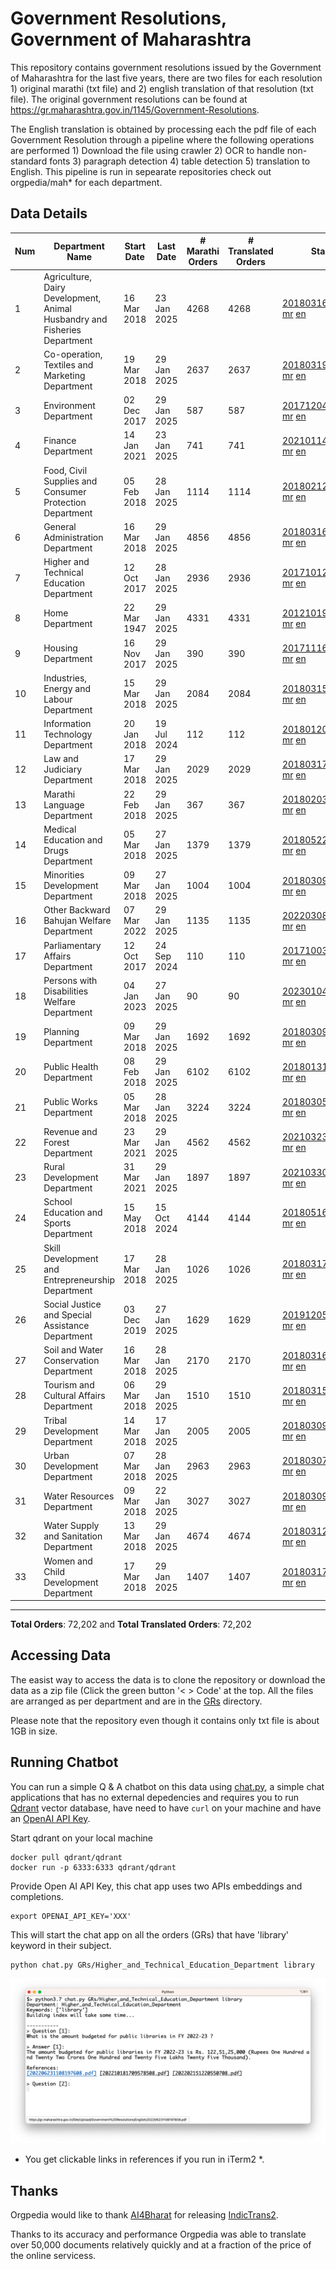 # Government Resolutions, Government of Maharashtra

This repository contains government resolutions issued by the Government of Maharashtra for the last five years, there are two files for each resolution 1) original marathi (txt file) and 2) english translation of that resolution (txt file). The original government resolutions can be found at https://gr.maharashtra.gov.in/1145/Government-Resolutions.

The English translation is obtained by processing each the pdf file of each Government Resolution through a pipeline where the following operations are performed 1) Download the file using crawler 2) OCR to handle non-standard fonts 3) paragraph detection 4) table  detection 5) translation to English. This pipeline is run in sepearate repositories check out orgpedia/mah* for each department.


## Data Details

| Num | Department Name | Start Date | Last Date | # Marathi Orders | # Translated Orders | Starting Order | Last Order |
| --- | --------------- | ---------- | --------- | ---------------- | ------------------- | -------------- | ---------- |
| 1 | Agriculture, Dairy Development, Animal Husbandry and Fisheries Department | 16 Mar 2018 | 23 Jan 2025 | 4268 | 4268 | [201803161624182101.pdf](https://gr.maharashtra.gov.in/Site/Upload/Government%20Resolutions/English/201803161624182101.pdf) [mr](GRs/Agriculture,_Dairy_Development,_Animal_Husbandry_and_Fisheries_Department/201803161624182101.pdf.mr.txt) [en](GRs/Agriculture,_Dairy_Development,_Animal_Husbandry_and_Fisheries_Department/201803161624182101.pdf.en.txt) | [202501231816209601.pdf](https://gr.maharashtra.gov.in/Site/Upload/Government%20Resolutions/English/202501231816209601.pdf) [mr](GRs/Agriculture,_Dairy_Development,_Animal_Husbandry_and_Fisheries_Department/202501231816209601.pdf.mr.txt) [en](GRs/Agriculture,_Dairy_Development,_Animal_Husbandry_and_Fisheries_Department/202501231816209601.pdf.en.txt) |
| 2 | Co-operation, Textiles and Marketing Department | 19 Mar 2018 | 29 Jan 2025 | 2637 | 2637 | [201803191257576702.pdf](https://gr.maharashtra.gov.in/Site/Upload/Government%20Resolutions/English/201803191257576702.pdf) [mr](GRs/Co-operation,_Textiles_and_Marketing_Department/201803191257576702.pdf.mr.txt) [en](GRs/Co-operation,_Textiles_and_Marketing_Department/201803191257576702.pdf.en.txt) | [202501291814138702.pdf](https://gr.maharashtra.gov.in/Site/Upload/Government%20Resolutions/English/202501291814138702.pdf) [mr](GRs/Co-operation,_Textiles_and_Marketing_Department/202501291814138702.pdf.mr.txt) [en](GRs/Co-operation,_Textiles_and_Marketing_Department/202501291814138702.pdf.en.txt) |
| 3 | Environment Department | 02 Dec 2017 | 29 Jan 2025 | 587 | 587 | [201712041147216904.pdf](https://gr.maharashtra.gov.in/Site/Upload/Government%20Resolutions/English/201712041147216904.pdf) [mr](GRs/Environment_Department/201712041147216904.pdf.mr.txt) [en](GRs/Environment_Department/201712041147216904.pdf.en.txt) | [202501291632499904.pdf](https://gr.maharashtra.gov.in/Site/Upload/Government%20Resolutions/English/202501291632499904.pdf) [mr](GRs/Environment_Department/202501291632499904.pdf.mr.txt) [en](GRs/Environment_Department/202501291632499904.pdf.en.txt) |
| 4 | Finance Department | 14 Jan 2021 | 23 Jan 2025 | 741 | 741 | [202101141237329905.pdf](https://gr.maharashtra.gov.in/Site/Upload/Government%20Resolutions/English/202101141237329905.pdf) [mr](GRs/Finance_Department/202101141237329905.pdf.mr.txt) [en](GRs/Finance_Department/202101141237329905.pdf.en.txt) | [202501231755017605.pdf](https://gr.maharashtra.gov.in/Site/Upload/Government%20Resolutions/English/202501231755017605.pdf) [mr](GRs/Finance_Department/202501231755017605.pdf.mr.txt) [en](GRs/Finance_Department/202501231755017605.pdf.en.txt) |
| 5 | Food, Civil Supplies and Consumer Protection Department | 05 Feb 2018 | 28 Jan 2025 | 1114 | 1114 | [201802121244545806.pdf](https://gr.maharashtra.gov.in/Site/Upload/Government%20Resolutions/English/201802121244545806.pdf) [mr](GRs/Food,_Civil_Supplies_and_Consumer_Protection_Department/201802121244545806.pdf.mr.txt) [en](GRs/Food,_Civil_Supplies_and_Consumer_Protection_Department/201802121244545806.pdf.en.txt) | [202501281156513506.pdf](https://gr.maharashtra.gov.in/Site/Upload/Government%20Resolutions/English/202501281156513506.pdf) [mr](GRs/Food,_Civil_Supplies_and_Consumer_Protection_Department/202501281156513506.pdf.mr.txt) [en](GRs/Food,_Civil_Supplies_and_Consumer_Protection_Department/202501281156513506.pdf.en.txt) |
| 6 | General Administration Department | 16 Mar 2018 | 29 Jan 2025 | 4856 | 4856 | [201803161224022707.pdf](https://gr.maharashtra.gov.in/Site/Upload/Government%20Resolutions/English/201803161224022707.pdf) [mr](GRs/General_Administration_Department/201803161224022707.pdf.mr.txt) [en](GRs/General_Administration_Department/201803161224022707.pdf.en.txt) | [202501291806005707.pdf](https://gr.maharashtra.gov.in/Site/Upload/Government%20Resolutions/English/202501291806005707.pdf) [mr](GRs/General_Administration_Department/202501291806005707.pdf.mr.txt) [en](GRs/General_Administration_Department/202501291806005707.pdf.en.txt) |
| 7 | Higher and Technical Education Department | 12 Oct 2017 | 28 Jan 2025 | 2936 | 2936 | [201710121514029708.pdf](https://gr.maharashtra.gov.in/Site/Upload/Government%20Resolutions/English/201710121514029708.pdf) [mr](GRs/Higher_and_Technical_Education_Department/201710121514029708.pdf.mr.txt) [en](GRs/Higher_and_Technical_Education_Department/201710121514029708.pdf.en.txt) | [202501281502353808.pdf](https://gr.maharashtra.gov.in/Site/Upload/Government%20Resolutions/English/202501281502353808.pdf) [mr](GRs/Higher_and_Technical_Education_Department/202501281502353808.pdf.mr.txt) [en](GRs/Higher_and_Technical_Education_Department/202501281502353808.pdf.en.txt) |
| 8 | Home Department | 22 Mar 1947 | 29 Jan 2025 | 4331 | 4331 | [201210191648552129.pdf](https://gr.maharashtra.gov.in/Site/Upload/Government%20Resolutions/English/201210191648552129.pdf) [mr](GRs/Home_Department/201210191648552129.pdf.mr.txt) [en](GRs/Home_Department/201210191648552129.pdf.en.txt) | [202501291912192929.pdf](https://gr.maharashtra.gov.in/Site/Upload/Government%20Resolutions/English/202501291912192929.pdf) [mr](GRs/Home_Department/202501291912192929.pdf.mr.txt) [en](GRs/Home_Department/202501291912192929.pdf.en.txt) |
| 9 | Housing Department | 16 Nov 2017 | 29 Jan 2025 | 390 | 390 | [201711161447076609.pdf](https://gr.maharashtra.gov.in/Site/Upload/Government%20Resolutions/English/201711161447076609.pdf) [mr](GRs/Housing_Department/201711161447076609.pdf.mr.txt) [en](GRs/Housing_Department/201711161447076609.pdf.en.txt) | [202501291156389509.pdf](https://gr.maharashtra.gov.in/Site/Upload/Government%20Resolutions/English/202501291156389509.pdf) [mr](GRs/Housing_Department/202501291156389509.pdf.mr.txt) [en](GRs/Housing_Department/202501291156389509.pdf.en.txt) |
| 10 | Industries, Energy and Labour Department | 15 Mar 2018 | 29 Jan 2025 | 2084 | 2084 | [201803151204055010.pdf](https://gr.maharashtra.gov.in/Site/Upload/Government%20Resolutions/English/201803151204055010.pdf) [mr](GRs/Industries,_Energy_and_Labour_Department/201803151204055010.pdf.mr.txt) [en](GRs/Industries,_Energy_and_Labour_Department/201803151204055010.pdf.en.txt) | [202501291113508010.pdf](https://gr.maharashtra.gov.in/Site/Upload/Government%20Resolutions/English/202501291113508010.pdf) [mr](GRs/Industries,_Energy_and_Labour_Department/202501291113508010.pdf.mr.txt) [en](GRs/Industries,_Energy_and_Labour_Department/202501291113508010.pdf.en.txt) |
| 11 | Information Technology Department | 20 Jan 2018 | 19 Jul 2024 | 112 | 112 | [201801201843024511.pdf](https://gr.maharashtra.gov.in/Site/Upload/Government%20Resolutions/English/201801201843024511.pdf) [mr](GRs/Information_Technology_Department/201801201843024511.pdf.mr.txt) [en](GRs/Information_Technology_Department/201801201843024511.pdf.en.txt) | [202407191742379111.pdf](https://gr.maharashtra.gov.in/Site/Upload/Government%20Resolutions/English/202407191742379111.pdf) [mr](GRs/Information_Technology_Department/202407191742379111.pdf.mr.txt) [en](GRs/Information_Technology_Department/202407191742379111.pdf.en.txt) |
| 12 | Law and Judiciary Department | 17 Mar 2018 | 29 Jan 2025 | 2029 | 2029 | [201803171129290212.pdf](https://gr.maharashtra.gov.in/Site/Upload/Government%20Resolutions/English/201803171129290212.pdf) [mr](GRs/Law_and_Judiciary_Department/201803171129290212.pdf.mr.txt) [en](GRs/Law_and_Judiciary_Department/201803171129290212.pdf.en.txt) | [202501291724291012.pdf](https://gr.maharashtra.gov.in/Site/Upload/Government%20Resolutions/English/202501291724291012.pdf) [mr](GRs/Law_and_Judiciary_Department/202501291724291012.pdf.mr.txt) [en](GRs/Law_and_Judiciary_Department/202501291724291012.pdf.en.txt) |
| 13 | Marathi Language Department | 22 Feb 2018 | 29 Jan 2025 | 367 | 367 | [201802031549154233.pdf](https://gr.maharashtra.gov.in/Site/Upload/Government%20Resolutions/English/201802031549154233.pdf) [mr](GRs/Marathi_Language_Department/201802031549154233.pdf.mr.txt) [en](GRs/Marathi_Language_Department/201802031549154233.pdf.en.txt) | [202501291731111733.pdf](https://gr.maharashtra.gov.in/Site/Upload/Government%20Resolutions/English/202501291731111733.pdf) [mr](GRs/Marathi_Language_Department/202501291731111733.pdf.mr.txt) [en](GRs/Marathi_Language_Department/202501291731111733.pdf.en.txt) |
| 14 | Medical Education and Drugs Department | 05 Mar 2018 | 27 Jan 2025 | 1379 | 1379 | [201805221424292513.pdf](https://gr.maharashtra.gov.in/Site/Upload/Government%20Resolutions/English/201805221424292513.pdf) [mr](GRs/Medical_Education_and_Drugs_Department/201805221424292513.pdf.mr.txt) [en](GRs/Medical_Education_and_Drugs_Department/201805221424292513.pdf.en.txt) | [202501271730305713.pdf](https://gr.maharashtra.gov.in/Site/Upload/Government%20Resolutions/English/202501271730305713.pdf) [mr](GRs/Medical_Education_and_Drugs_Department/202501271730305713.pdf.mr.txt) [en](GRs/Medical_Education_and_Drugs_Department/202501271730305713.pdf.en.txt) |
| 15 | Minorities Development Department | 09 Mar 2018 | 27 Jan 2025 | 1004 | 1004 | [201803091218355314.pdf](https://gr.maharashtra.gov.in/Site/Upload/Government%20Resolutions/English/201803091218355314.pdf) [mr](GRs/Minorities_Development_Department/201803091218355314.pdf.mr.txt) [en](GRs/Minorities_Development_Department/201803091218355314.pdf.en.txt) | [202501271500368514.pdf](https://gr.maharashtra.gov.in/Site/Upload/Government%20Resolutions/English/202501271500368514.pdf) [mr](GRs/Minorities_Development_Department/202501271500368514.pdf.mr.txt) [en](GRs/Minorities_Development_Department/202501271500368514.pdf.en.txt) |
| 16 | Other Backward Bahujan Welfare Department | 07 Mar 2022 | 29 Jan 2025 | 1135 | 1135 | [202203081752439334.pdf](https://gr.maharashtra.gov.in/Site/Upload/Government%20Resolutions/English/202203081752439334.pdf) [mr](GRs/Other_Backward_Bahujan_Welfare_Department/202203081752439334.pdf.mr.txt) [en](GRs/Other_Backward_Bahujan_Welfare_Department/202203081752439334.pdf.en.txt) | [202501291734412234.pdf](https://gr.maharashtra.gov.in/Site/Upload/Government%20Resolutions/English/202501291734412234.pdf) [mr](GRs/Other_Backward_Bahujan_Welfare_Department/202501291734412234.pdf.mr.txt) [en](GRs/Other_Backward_Bahujan_Welfare_Department/202501291734412234.pdf.en.txt) |
| 17 | Parliamentary Affairs Department | 12 Oct 2017 | 24 Sep 2024 | 110 | 110 | [201710031642378615.pdf](https://gr.maharashtra.gov.in/Site/Upload/Government%20Resolutions/English/201710031642378615.pdf) [mr](GRs/Parliamentary_Affairs_Department/201710031642378615.pdf.mr.txt) [en](GRs/Parliamentary_Affairs_Department/201710031642378615.pdf.en.txt) | [202409241152433515.pdf](https://gr.maharashtra.gov.in/Site/Upload/Government%20Resolutions/English/202409241152433515.pdf) [mr](GRs/Parliamentary_Affairs_Department/202409241152433515.pdf.mr.txt) [en](GRs/Parliamentary_Affairs_Department/202409241152433515.pdf.en.txt) |
| 18 | Persons with Disabilities Welfare Department | 04 Jan 2023 | 27 Jan 2025 | 90 | 90 | [202301041906309635.pdf](https://gr.maharashtra.gov.in/Site/Upload/Government%20Resolutions/English/202301041906309635.pdf) [mr](GRs/Persons_with_Disabilities_Welfare_Department/202301041906309635.pdf.mr.txt) [en](GRs/Persons_with_Disabilities_Welfare_Department/202301041906309635.pdf.en.txt) | [202501271739339735.pdf](https://gr.maharashtra.gov.in/Site/Upload/Government%20Resolutions/English/202501271739339735.pdf) [mr](GRs/Persons_with_Disabilities_Welfare_Department/202501271739339735.pdf.mr.txt) [en](GRs/Persons_with_Disabilities_Welfare_Department/202501271739339735.pdf.en.txt) |
| 19 | Planning Department | 09 Mar 2018 | 29 Jan 2025 | 1692 | 1692 | [201803091441032716.pdf](https://gr.maharashtra.gov.in/Site/Upload/Government%20Resolutions/English/201803091441032716.pdf) [mr](GRs/Planning_Department/201803091441032716.pdf.mr.txt) [en](GRs/Planning_Department/201803091441032716.pdf.en.txt) | [202501291715251116.pdf](https://gr.maharashtra.gov.in/Site/Upload/Government%20Resolutions/English/202501291715251116.pdf) [mr](GRs/Planning_Department/202501291715251116.pdf.mr.txt) [en](GRs/Planning_Department/202501291715251116.pdf.en.txt) |
| 20 | Public Health Department | 08 Feb 2018 | 29 Jan 2025 | 6102 | 6102 | [201801311722275417.pdf](https://gr.maharashtra.gov.in/Site/Upload/Government%20Resolutions/English/201801311722275417.pdf) [mr](GRs/Public_Health_Department/201801311722275417.pdf.mr.txt) [en](GRs/Public_Health_Department/201801311722275417.pdf.en.txt) | [202501291138045317.pdf](https://gr.maharashtra.gov.in/Site/Upload/Government%20Resolutions/English/202501291138045317.....pdf) [mr](GRs/Public_Health_Department/202501291138045317.pdf.mr.txt) [en](GRs/Public_Health_Department/202501291138045317.pdf.en.txt) |
| 21 | Public Works Department | 05 Mar 2018 | 28 Jan 2025 | 3224 | 3224 | [201803051515468118.pdf](https://gr.maharashtra.gov.in/Site/Upload/Government%20Resolutions/English/201803051515468118.pdf) [mr](GRs/Public_Works_Department/201803051515468118.pdf.mr.txt) [en](GRs/Public_Works_Department/201803051515468118.pdf.en.txt) | [202501281546346618.pdf](https://gr.maharashtra.gov.in/Site/Upload/Government%20Resolutions/English/202501281546346618.pdf) [mr](GRs/Public_Works_Department/202501281546346618.pdf.mr.txt) [en](GRs/Public_Works_Department/202501281546346618.pdf.en.txt) |
| 22 | Revenue and Forest Department | 23 Mar 2021 | 29 Jan 2025 | 4562 | 4562 | [202103231328393119.pdf](https://gr.maharashtra.gov.in/Site/Upload/Government%20Resolutions/English/202103231328393119.pdf) [mr](GRs/Revenue_and_Forest_Department/202103231328393119.pdf.mr.txt) [en](GRs/Revenue_and_Forest_Department/202103231328393119.pdf.en.txt) | [202501291848394119.pdf](https://gr.maharashtra.gov.in/Site/Upload/Government%20Resolutions/English/202501291848394119.pdf) [mr](GRs/Revenue_and_Forest_Department/202501291848394119.pdf.mr.txt) [en](GRs/Revenue_and_Forest_Department/202501291848394119.pdf.en.txt) |
| 23 | Rural Development Department | 31 Mar 2021 | 29 Jan 2025 | 1897 | 1897 | [202103301021181120.pdf](https://gr.maharashtra.gov.in/Site/Upload/Government%20Resolutions/English/202103301021181120.pdf) [mr](GRs/Rural_Development_Department/202103301021181120.pdf.mr.txt) [en](GRs/Rural_Development_Department/202103301021181120.pdf.en.txt) | [202501291207559920.pdf](https://gr.maharashtra.gov.in/Site/Upload/Government%20Resolutions/English/202501291207559920.pdf) [mr](GRs/Rural_Development_Department/202501291207559920.pdf.mr.txt) [en](GRs/Rural_Development_Department/202501291207559920.pdf.en.txt) |
| 24 | School Education and Sports Department | 15 May 2018 | 15 Oct 2024 | 4144 | 4144 | [201805161114241221.pdf](https://gr.maharashtra.gov.in/Site/Upload/Government%20Resolutions/English/201805161114241221.pdf) [mr](GRs/School_Education_and_Sports_Department/201805161114241221.pdf.mr.txt) [en](GRs/School_Education_and_Sports_Department/201805161114241221.pdf.en.txt) | [202410152127537021.pdf](https://gr.maharashtra.gov.in/Site/Upload/Government%20Resolutions/English/202410152127537021.pdf) [mr](GRs/School_Education_and_Sports_Department/202410152127537021.pdf.mr.txt) [en](GRs/School_Education_and_Sports_Department/202410152127537021.pdf.en.txt) |
| 25 | Skill Development and Entrepreneurship Department | 17 Mar 2018 | 28 Jan 2025 | 1026 | 1026 | [201803171322099003.pdf](https://gr.maharashtra.gov.in/Site/Upload/Government%20Resolutions/English/201803171322099003.pdf) [mr](GRs/Skill_Development_and_Entrepreneurship_Department/201803171322099003.pdf.mr.txt) [en](GRs/Skill_Development_and_Entrepreneurship_Department/201803171322099003.pdf.en.txt) | [202501281622168403.pdf](https://gr.maharashtra.gov.in/Site/Upload/Government%20Resolutions/English/202501281622168403.pdf) [mr](GRs/Skill_Development_and_Entrepreneurship_Department/202501281622168403.pdf.mr.txt) [en](GRs/Skill_Development_and_Entrepreneurship_Department/202501281622168403.pdf.en.txt) |
| 26 | Social Justice and Special Assistance Department | 03 Dec 2019 | 27 Jan 2025 | 1629 | 1629 | [201912051107011622.pdf](https://gr.maharashtra.gov.in/Site/Upload/Government%20Resolutions/English/201912051107011622.pdf) [mr](GRs/Social_Justice_and_Special_Assistance_Department/201912051107011622.pdf.mr.txt) [en](GRs/Social_Justice_and_Special_Assistance_Department/201912051107011622.pdf.en.txt) | [202501271623579222.pdf](https://gr.maharashtra.gov.in/Site/Upload/Government%20Resolutions/English/202501271623579222.pdf) [mr](GRs/Social_Justice_and_Special_Assistance_Department/202501271623579222.pdf.mr.txt) [en](GRs/Social_Justice_and_Special_Assistance_Department/202501271623579222.pdf.en.txt) |
| 27 | Soil and Water Conservation Department | 16 Mar 2018 | 28 Jan 2025 | 2170 | 2170 | [201803161247582426.pdf](https://gr.maharashtra.gov.in/Site/Upload/Government%20Resolutions/English/201803161247582426.pdf) [mr](GRs/Soil_and_Water_Conservation_Department/201803161247582426.pdf.mr.txt) [en](GRs/Soil_and_Water_Conservation_Department/201803161247582426.pdf.en.txt) | [202501281516596426.pdf](https://gr.maharashtra.gov.in/Site/Upload/Government%20Resolutions/English/202501281516596426.pdf) [mr](GRs/Soil_and_Water_Conservation_Department/202501281516596426.pdf.mr.txt) [en](GRs/Soil_and_Water_Conservation_Department/202501281516596426.pdf.en.txt) |
| 28 | Tourism and Cultural Affairs Department | 06 Mar 2018 | 29 Jan 2025 | 1510 | 1510 | [201803151055091823.pdf](https://gr.maharashtra.gov.in/Site/Upload/Government%20Resolutions/English/201803151055091823.pdf) [mr](GRs/Tourism_and_Cultural_Affairs_Department/201803151055091823.pdf.mr.txt) [en](GRs/Tourism_and_Cultural_Affairs_Department/201803151055091823.pdf.en.txt) | [202501291738388623.pdf](https://gr.maharashtra.gov.in/Site/Upload/Government%20Resolutions/English/202501291738388623.pdf) [mr](GRs/Tourism_and_Cultural_Affairs_Department/202501291738388623.pdf.mr.txt) [en](GRs/Tourism_and_Cultural_Affairs_Department/202501291738388623.pdf.en.txt) |
| 29 | Tribal Development Department | 14 Mar 2018 | 17 Jan 2025 | 2005 | 2005 | [201803091105184924.pdf](https://gr.maharashtra.gov.in/Site/Upload/Government%20Resolutions/English/201803091105184924.pdf) [mr](GRs/Tribal_Development_Department/201803091105184924.pdf.mr.txt) [en](GRs/Tribal_Development_Department/201803091105184924.pdf.en.txt) | [202501171337089624.pdf](https://gr.maharashtra.gov.in/Site/Upload/Government%20Resolutions/English/202501171337089624.pdf) [mr](GRs/Tribal_Development_Department/202501171337089624.pdf.mr.txt) [en](GRs/Tribal_Development_Department/202501171337089624.pdf.en.txt) |
| 30 | Urban Development Department | 07 Mar 2018 | 28 Jan 2025 | 2963 | 2963 | [201803071203178325.pdf](https://gr.maharashtra.gov.in/Site/Upload/Government%20Resolutions/English/201803071203178325.pdf) [mr](GRs/Urban_Development_Department/201803071203178325.pdf.mr.txt) [en](GRs/Urban_Development_Department/201803071203178325.pdf.en.txt) | [202501281717087625.pdf](https://gr.maharashtra.gov.in/Site/Upload/Government%20Resolutions/English/202501281717087625.pdf) [mr](GRs/Urban_Development_Department/202501281717087625.pdf.mr.txt) [en](GRs/Urban_Development_Department/202501281717087625.pdf.en.txt) |
| 31 | Water Resources Department | 09 Mar 2018 | 22 Jan 2025 | 3027 | 3027 | [201803091034435527.pdf](https://gr.maharashtra.gov.in/Site/Upload/Government%20Resolutions/English/201803091034435527.pdf) [mr](GRs/Water_Resources_Department/201803091034435527.pdf.mr.txt) [en](GRs/Water_Resources_Department/201803091034435527.pdf.en.txt) | [202501221133020427.pdf](https://gr.maharashtra.gov.in/Site/Upload/Government%20Resolutions/English/202501221133020427.pdf) [mr](GRs/Water_Resources_Department/202501221133020427.pdf.mr.txt) [en](GRs/Water_Resources_Department/202501221133020427.pdf.en.txt) |
| 32 | Water Supply and Sanitation Department | 13 Mar 2018 | 29 Jan 2025 | 4674 | 4674 | [201803121414108428.pdf](https://gr.maharashtra.gov.in/Site/Upload/Government%20Resolutions/English/201803121414108428.pdf) [mr](GRs/Water_Supply_and_Sanitation_Department/201803121414108428.pdf.mr.txt) [en](GRs/Water_Supply_and_Sanitation_Department/201803121414108428.pdf.en.txt) | [202501291437119428.pdf](https://gr.maharashtra.gov.in/Site/Upload/Government%20Resolutions/English/202501291437119428.pdf) [mr](GRs/Water_Supply_and_Sanitation_Department/202501291437119428.pdf.mr.txt) [en](GRs/Water_Supply_and_Sanitation_Department/202501291437119428.pdf.en.txt) |
| 33 | Women and Child Development Department | 17 Mar 2018 | 29 Jan 2025 | 1407 | 1407 | [201803171539444330.pdf](https://gr.maharashtra.gov.in/Site/Upload/Government%20Resolutions/English/201803171539444330.pdf) [mr](GRs/Women_and_Child_Development_Department/201803171539444330.pdf.mr.txt) [en](GRs/Women_and_Child_Development_Department/201803171539444330.pdf.en.txt) | [202501291727597030.pdf](https://gr.maharashtra.gov.in/Site/Upload/Government%20Resolutions/English/202501291727597030.pdf) [mr](GRs/Women_and_Child_Development_Department/202501291727597030.pdf.mr.txt) [en](GRs/Women_and_Child_Development_Department/202501291727597030.pdf.en.txt) |
----------------------------------------------------------------------------------------------------

**Total Orders**: 72,202 and **Total Translated Orders**: 72,202
## Accessing Data

The easist way to access the data is to clone the repository or download the data as a zip file (Click the green button '< > Code' at the top. All the files are arranged as per department and are in the [GRs](GRs) directory.

Please note that the repository even though it contains only txt file is about 1GB in size.

## Running Chatbot

You can run a simple Q & A chatbot on this data using [chat.py](chat.py), a simple chat applications that has no external depedencies and requires you to run [Qdrant](https://qdrant.tech/) vector database, have need to have `curl` on your machine and have an [OpenAI API Key](https://help.openai.com/en/articles/4936850-where-do-i-find-my-secret-api-key).

Start qdrant on your local machine
```shell
docker pull qdrant/qdrant
docker run -p 6333:6333 qdrant/qdrant
```

Provide Open AI API Key, this chat app uses two APIs embeddings and completions.
```shell
export OPENAI_API_KEY='XXX'
```

This will start the chat app on all the orders (GRs) that have 'library' keyword in their subject.

```shell
python chat.py GRs/Higher_and_Technical_Education_Department library
```

![screenshot of running chat.py](screenshot.png)

* You get clickable links in references if you run in iTerm2 *.

## Thanks

Orgpedia would like to thank [AI4Bharat](https://ai4bharat.iitm.ac.in/) for releasing [IndicTrans2](https://github.com/AI4Bharat/IndicTrans2).

Thanks to its accuracy and performance Orgpedia was able to translate over 50,000 documents relatively quickly and at a fraction of the price of the online servicess.

